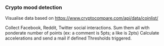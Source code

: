 ### Crypto mood detection
Visualise data based on https://www.cryptocompare.com/api/data/coinlist/

Collect Facebook, Reddit, Twitter social interactions. 
Sum them all with ponderate number of points (ex: a comment is 5pts; a like is 2pts)
Calculate accelerations and send a mail if defined Thresholds triggered.


